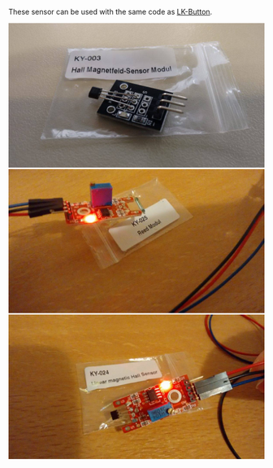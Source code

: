 These sensor can be used with the same code as [LK-Button](/sensor-button/lkbutton.py).

![HallMagnet](images/pic1.jpg)
![HallMagnet](images/pic2.jpg)
![HallMagnet](images/pic3.jpg)
